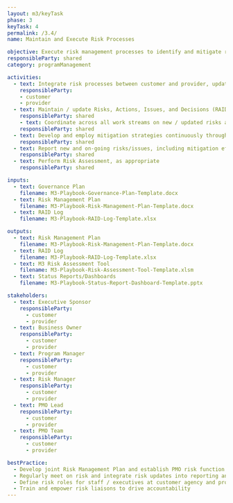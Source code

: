 ```yaml
---
layout: m3/keyTask
phase: 3
keyTask: 4
permalink: /3.4/
name: Maintain and Execute Risk Processes

objective: Execute risk management processes to identify and mitigate risks / issues throughout the implementation.
responsibleParty: shared
category: programManagement

activities:
  - text: Integrate risk processes between customer and provider, updating Risk Management Plan
    responsibleParty:
    - customer
    - provider
  - text: Maintain / update Risks, Actions, Issues, and Decisions (RAID) Log
    responsibleParty: shared
    - text: Coordinate across all work streams on new / updated risks and the status of mitigation efforts (at a minimum every 2 weeks)
    responsibleParty: shared
  - text: Develop and employ mitigation strategies continuously throughout Phase 3
    responsibleParty: shared
  - text: Report new and on-going risks/issues, including mitigation efforts in meetings with decision-makers thru Status Reports/Dashboards
    responsibleParty: shared
  - text: Perform Risk Assessment, as appropriate
    responsibleParty: shared

inputs:
  - text: Governance Plan
    filename: M3-Playbook-Governance-Plan-Template.docx
  - text: Risk Management Plan
    filename: M3-Playbook-Risk-Management-Plan-Template.docx
  - text: RAID Log 
    filename: M3-Playbook-RAID-Log-Template.xlsx

outputs:
  - text: Risk Management Plan
    filename: M3-Playbook-Risk-Management-Plan-Template.docx
  - text: RAID Log 
    filename: M3-Playbook-RAID-Log-Template.xlsx
  - text: M3 Risk Assessment Tool
    filename: M3-Playbook-Risk-Assessment-Tool-Template.xlsm
  - text: Status Reports/Dashboards
    filename: M3-Playbook-Status-Report-Dashboard-Template.pptx

stakeholders:
  - text: Executive Sponsor
    responsibleParty:
      - customer
      - provider
  - text: Business Owner
    responsibleParty:
      - customer
      - provider
  - text: Program Manager
    responsibleParty:
      - customer
      - provider
  - text: Risk Manager
    responsibleParty:
      - customer
      - provider
  - text: PMO Lead
    responsibleParty:
      - customer
      - provider
  - text: PMO Team
    responsibleParty:
      - customer
      - provider

bestPractice:
  - Develop joint Risk Management Plan and establish PMO risk function before transition to coordinate risk management efforts
  - Regularly meet on risk and integrate risk updates into reporting and escalation; document in RAID Log to facilitate communication
  - Define risk roles for staff / executives at customer agency and provider; train teams on risk identification and mitigation
  - Train and empower risk liaisons to drive accountability
---
```

